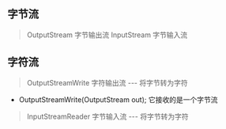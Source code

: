 ## 字节流
> OutputStream  字节输出流
> InputStream   字节输入流



## 字符流
> OutputStreamWrite 字符输出流 --- 将字节转为字符
- OutputStreamWrite(OutputStream out); 它接收的是一个字节流
> InputStreamReader 字节输入流 --- 将字节转为字符